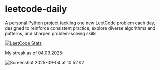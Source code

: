 # leetcode-daily

A personal Python project tackling one new LeetCode problem each day, designed to reinforce consistent practice, explore diverse algorithms and patterns, and sharpen problem-solving skills.

[![LeetCode Stats](https://leetcard.jacoblin.cool/uygarpolat?theme=dark&ext=contest&ext=heatmap)](https://leetcode.com/uygarpolat/)

My streak as of 04.09.2025:

![Screenshot 2025-09-04 at 10 52 02](https://github.com/user-attachments/assets/ac901537-6599-45b2-a5a7-d2751f88a46f)
